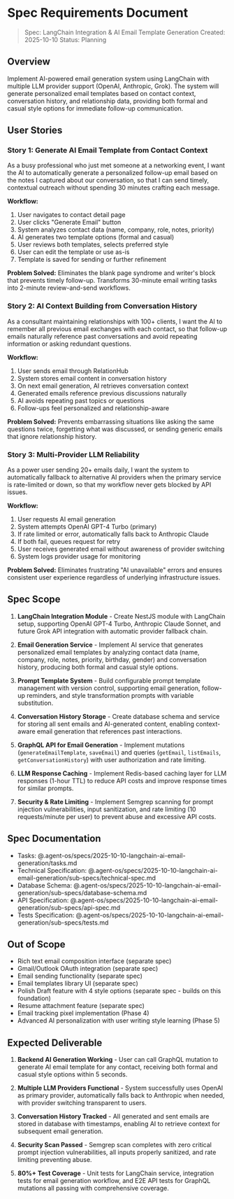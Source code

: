 # Spec Requirements Document

> Spec: LangChain Integration & AI Email Template Generation
> Created: 2025-10-10
> Status: Planning

## Overview

Implement AI-powered email generation system using LangChain with multiple LLM provider support (OpenAI, Anthropic, Grok). The system will generate personalized email templates based on contact context, conversation history, and relationship data, providing both formal and casual style options for immediate follow-up communication.

## User Stories

### Story 1: Generate AI Email Template from Contact Context

As a busy professional who just met someone at a networking event, I want the AI to automatically generate a personalized follow-up email based on the notes I captured about our conversation, so that I can send timely, contextual outreach without spending 30 minutes crafting each message.

**Workflow:**
1. User navigates to contact detail page
2. User clicks "Generate Email" button
3. System analyzes contact data (name, company, role, notes, priority)
4. AI generates two template options (formal and casual)
5. User reviews both templates, selects preferred style
6. User can edit the template or use as-is
7. Template is saved for sending or further refinement

**Problem Solved:** Eliminates the blank page syndrome and writer's block that prevents timely follow-up. Transforms 30-minute email writing tasks into 2-minute review-and-send workflows.

### Story 2: AI Context Building from Conversation History

As a consultant maintaining relationships with 100+ clients, I want the AI to remember all previous email exchanges with each contact, so that follow-up emails naturally reference past conversations and avoid repeating information or asking redundant questions.

**Workflow:**
1. User sends email through RelationHub
2. System stores email content in conversation history
3. On next email generation, AI retrieves conversation context
4. Generated emails reference previous discussions naturally
5. AI avoids repeating past topics or questions
6. Follow-ups feel personalized and relationship-aware

**Problem Solved:** Prevents embarrassing situations like asking the same questions twice, forgetting what was discussed, or sending generic emails that ignore relationship history.

### Story 3: Multi-Provider LLM Reliability

As a power user sending 20+ emails daily, I want the system to automatically fallback to alternative AI providers when the primary service is rate-limited or down, so that my workflow never gets blocked by API issues.

**Workflow:**
1. User requests AI email generation
2. System attempts OpenAI GPT-4 Turbo (primary)
3. If rate limited or error, automatically falls back to Anthropic Claude
4. If both fail, queues request for retry
5. User receives generated email without awareness of provider switching
6. System logs provider usage for monitoring

**Problem Solved:** Eliminates frustrating "AI unavailable" errors and ensures consistent user experience regardless of underlying infrastructure issues.

## Spec Scope

1. **LangChain Integration Module** - Create NestJS module with LangChain setup, supporting OpenAI GPT-4 Turbo, Anthropic Claude Sonnet, and future Grok API integration with automatic provider fallback chain.

2. **Email Generation Service** - Implement AI service that generates personalized email templates by analyzing contact data (name, company, role, notes, priority, birthday, gender) and conversation history, producing both formal and casual style options.

3. **Prompt Template System** - Build configurable prompt template management with version control, supporting email generation, follow-up reminders, and style transformation prompts with variable substitution.

4. **Conversation History Storage** - Create database schema and service for storing all sent emails and AI-generated content, enabling context-aware email generation that references past interactions.

5. **GraphQL API for Email Generation** - Implement mutations (`generateEmailTemplate`, `saveEmail`) and queries (`getEmail`, `listEmails`, `getConversationHistory`) with user authorization and rate limiting.

6. **LLM Response Caching** - Implement Redis-based caching layer for LLM responses (1-hour TTL) to reduce API costs and improve response times for similar prompts.

7. **Security & Rate Limiting** - Implement Semgrep scanning for prompt injection vulnerabilities, input sanitization, and rate limiting (10 requests/minute per user) to prevent abuse and excessive API costs.

## Spec Documentation

- Tasks: @.agent-os/specs/2025-10-10-langchain-ai-email-generation/tasks.md
- Technical Specification: @.agent-os/specs/2025-10-10-langchain-ai-email-generation/sub-specs/technical-spec.md
- Database Schema: @.agent-os/specs/2025-10-10-langchain-ai-email-generation/sub-specs/database-schema.md
- API Specification: @.agent-os/specs/2025-10-10-langchain-ai-email-generation/sub-specs/api-spec.md
- Tests Specification: @.agent-os/specs/2025-10-10-langchain-ai-email-generation/sub-specs/tests.md

## Out of Scope

- Rich text email composition interface (separate spec)
- Gmail/Outlook OAuth integration (separate spec)
- Email sending functionality (separate spec)
- Email templates library UI (separate spec)
- Polish Draft feature with 4 style options (separate spec - builds on this foundation)
- Resume attachment feature (separate spec)
- Email tracking pixel implementation (Phase 4)
- Advanced AI personalization with user writing style learning (Phase 5)

## Expected Deliverable

1. **Backend AI Generation Working** - User can call GraphQL mutation to generate AI email template for any contact, receiving both formal and casual style options within 5 seconds.

2. **Multiple LLM Providers Functional** - System successfully uses OpenAI as primary provider, automatically falls back to Anthropic when needed, with provider switching transparent to users.

3. **Conversation History Tracked** - All generated and sent emails are stored in database with timestamps, enabling AI to retrieve context for subsequent email generation.

4. **Security Scan Passed** - Semgrep scan completes with zero critical prompt injection vulnerabilities, all inputs properly sanitized, and rate limiting preventing abuse.

5. **80%+ Test Coverage** - Unit tests for LangChain service, integration tests for email generation workflow, and E2E API tests for GraphQL mutations all passing with comprehensive coverage.
